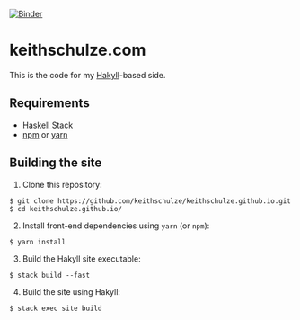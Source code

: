 [![Binder](http://mybinder.org/badge_logo.svg)](http://beta.mybinder.org/v2/gh/keithschulze/keithschulze/master)

# keithschulze.com

This is the code for my [Hakyll](https://jaspervdj.be/hakyll/)-based side.

## Requirements

- [Haskell Stack](https://docs.haskellstack.org/en/stable/README/)
- [npm](https://www.npmjs.com/) or [yarn](https://yarnpkg.com/)


## Building the site

1. Clone this repository:

  ```
  $ git clone https://github.com/keithschulze/keithschulze.github.io.git
  $ cd keithschulze.github.io/
  ```

2. Install front-end dependencies using `yarn` (or `npm`):

  ```
  $ yarn install
  ```

3. Build the Hakyll site executable:

  ```
  $ stack build --fast
  ```

4. Build the site using Hakyll:

  ```
  $ stack exec site build
  ```
